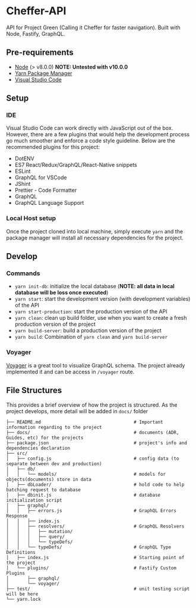 # Cheffer-API

API for Project Green (Calling it Cheffer for faster navigation). Built with Node, Fastify, GraphQL.

## Pre-requirements

*   [Node](https://nodejs.org/en/) (> v8.0.0) **NOTE: Untested with v10.0.0**
*   [Yarn Package Manager](https://yarnpkg.com/en/)
*   [Visual Studio Code](https://code.visualstudio.com/)

## Setup

### IDE

Visual Studio Code can work directly with JavaScript out of the box. However, there are a few plugins that would help the development process go much smoother and enforce a code style guideline. Below are the recommended plugins for this project:

*   DotENV
*   ES7 React/Redux/GraphQL/React-Native snippets
*   ESLint
*   GraphQL for VSCode
*   JShint
*   Prettier - Code Formatter
*   GraphQL
*   GraphQL Language Support

### Local Host setup

Once the project cloned into local machine, simply execute `yarn` and the package manager will install all necessary dependencies for the project.

## Develop

### Commands

*   `yarn init-db`: initialize the local database (**NOTE: all data in local database will be loss once executed**)
*   `yarn start`: start the development version (with development variables) of the API
*   `yarn start-production`: start the production version of the API
*   `yarn clean`: clean up build folder, use when you want to create a fresh production version of the project
*   `yarn build-server`: build a production version of the project
*   `yarn build`: Combination of `yarn clean` and `yarn build-server`

### Voyager

[Voyager](https://github.com/APIs-guru/graphql-voyager) is a great tool to visualize GraphQL schema. The project already implemented it and can be access in `/voyager` route.

## File Structures

This provides a brief overview of how the project is structured. As the project develops, more detail will be added in `docs/` folder

```
├── README.md                                   # Important information regarding to the project
├── docs/                                       # documents (ADR, Guides, etc) for the projects
├── package.json                                # project's info and dependencies declaration
├── src/
│   ├── config.js                               # config data (to separate between dev and production)
│   ├── db/
│   │   └── models/                             # models for objects(documents) store in data
│   ├── dbLoader/                               # hold code to help batching request to database
│   ├── dbinit.js                               # database initialization script
│   ├── graphql/
│   │   ├── errors.js                           # GraphQL Errors Response
│   │   ├── index.js
│   │   ├── resolvers/                          # GraphQL Resolvers
│   │   │   ├── mutation/
│   │   │   ├── query/
│   │   │   └── typeDefs/
│   │   └── typeDefs/                           # GraphQL Type Definitions
│   ├── index.js                                # Starting point of the project
│   └── plugins/                                # Fastify Custom Plugins
│       ├── graphql/
│       └── voyager/
├── test/                                       # unit testing script will be here
└── yarn.lock
```
